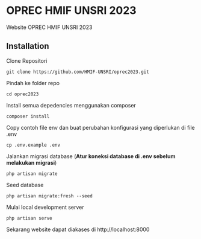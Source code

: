 # OPREC HMIF UNSRI 2023

 Website OPREC HMIF UNSRI 2023

## Installation

Clone Repositori

    git clone https://github.com/HMIF-UNSRI/oprec2023.git

Pindah ke folder repo

    cd oprec2023

Install semua depedencies menggunakan composer

    composer install

Copy contoh file env dan buat perubahan konfigurasi yang diperlukan di file .env

    cp .env.example .env

Jalankan migrasi database (**Atur koneksi database di .env sebelum melakukan migrasi**)

    php artisan migrate

Seed database

    php artisan migrate:fresh --seed

Mulai local development server

    php artisan serve

Sekarang website dapat diakases di http://localhost:8000
